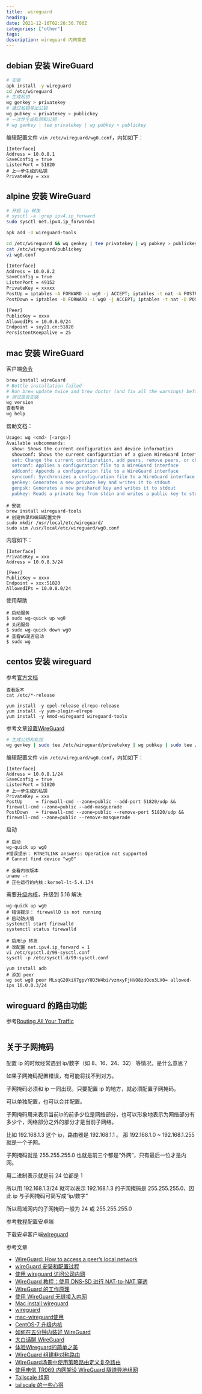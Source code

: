 ```yaml
---
title:  wireguard
heading: 
date: 2021-12-16T02:20:30.706Z
categories: ["other"]
tags: 
description: wireguard 内网穿透
---
```




## debian 安装 WireGuard

```bash
# 安装
apk install -y wireguard 
cd /etc/wireguard
# 生成私钥
wg genkey > privatekey
# 通过私钥导出公钥
wg pubkey < privatekey > publickey
# 一次性生成私钥和公钥 
# wg genkey | tee privatekey | wg pubkey > publickey

```

编辑配置文件 `vim /etc/wireguard/wg0.conf`，内如如下：
```
[Interface]
Address = 10.0.8.1
SaveConfig = true
ListenPort = 51820
# 上一步生成的私钥
PrivateKey = xxx 
```


## alpine 安装 WireGuard
```bash
# 开启 ip 转发
# sysctl -a |grep ipv4.ip_forward
sudo sysctl net.ipv4.ip_forward=1

apk add -U wireguard-tools

cd /etc/wireguard && wg genkey | tee privatekey | wg pubkey > publickey
cat /etc/wireguard/publickey 
vi wg0.conf

[Interface]
Address = 10.0.8.2
SaveConfig = true
ListenPort = 49152
PrivateKey = xxxxx
PostUp = iptables -A FORWARD -i wg0 -j ACCEPT; iptables -t nat -A POSTROUTING -o eth0 -j MASQUERADE
PostDown = iptables -D FORWARD -i wg0 -j ACCEPT; iptables -t nat -D POSTROUTING -o eth0 -j MASQUERADE

[Peer]
PublicKey = xxxx
AllowedIPs = 10.0.8.0/24
Endpoint = sxy21.cn:51820
PersistentKeepalive = 25
```




## mac 安装 WireGuard


客户端[命令](https://www.wireguard.com/quickstart/#command-line-interface)

```bash
brew install wireGuard
# Bottle installation failed
# Run brew update twice and brew doctor (and fix all the warnings) before creating an issue!
# 测试是否安装
wg version
查看帮助
wg help
```

帮助文档： 
```bash
Usage: wg <cmd> [<args>]
Available subcommands:
  show: Shows the current configuration and device information
  showconf: Shows the current configuration of a given WireGuard interface, for use with `setconf'
  set: Change the current configuration, add peers, remove peers, or change peers
  setconf: Applies a configuration file to a WireGuard interface
  addconf: Appends a configuration file to a WireGuard interface
  syncconf: Synchronizes a configuration file to a WireGuard interface
  genkey: Generates a new private key and writes it to stdout
  genpsk: Generates a new preshared key and writes it to stdout
  pubkey: Reads a private key from stdin and writes a public key to stdout
```

```
# 安装
brew install wireguard-tools
# 创建目录和编辑配置文件
sudo mkdir /usr/local/etc/wireguard/
sudo vim /usr/local/etc/wireguard/wg0.conf

```

内容如下：
```nginxconf
[Interface]
PrivateKey = xxx
Address = 10.0.8.3/24

[Peer]
PublicKey = xxxx
Endpoint = xxx:51820
AllowedIPs = 10.0.8.0/24
```

使用帮助
```
# 启动服务
$ sudo wg-quick up wg0 
# 关闭服务
$ sudo wg-quick down wg0
# 查看WG是否启动
$ sudo wg 
```

## centos 安装 wireguard

参考[官方文档](https://www.wireguard.com/install/)

```
查看版本
cat /etc/*-release

yum install -y epel-release elrepo-release
yum install -y yum-plugin-elrepo
yum install -y kmod-wireguard wireguard-tools
```

参考文章[设置WireGuard ](https://www.myfreax.com/how-to-set-up-wireguard-vpn-on-centos-8/)

```bash
# 生成公钥和私钥
wg genkey | sudo tee /etc/wireguard/privatekey | wg pubkey | sudo tee /etc/wireguard/publickey
```

编辑配置文件 `vim /etc/wireguard/wg0.conf`，内如如下：
```
[Interface]
Address = 10.0.8.1/24
SaveConfig = true
ListenPort = 51820
# 上一步生成的私钥
PrivateKey = xxx 
PostUp     = firewall-cmd --zone=public --add-port 51820/udp && firewall-cmd --zone=public --add-masquerade
PostDown   = firewall-cmd --zone=public --remove-port 51820/udp && firewall-cmd --zone=public --remove-masquerade
```

启动
```
# 启动
wg-quick up wg0
#错误提示： RTNETLINK answers: Operation not supported
# Cannot find device "wg0"

# 查看内核版本
uname -r
# 正在运行的内核：kernel-lt-5.4.174

```

需要[升级内核](https://www.cnblogs.com/ding2016/p/10429640.html)，升级到 5.16 解决

```
wg-quick up wg0
# 错误提示： firewallD is not running
# 启动防火墙
systemctl start firewalld
systemctl status firewalld

# 启用ip 转发
# 改配置 net.ipv4.ip_forward = 1
vi /etc/sysctl.d/99-sysctl.conf 
sysctl -p /etc/sysctl.d/99-sysctl.conf

yum install adb
# 添加 peer
wg set wg0 peer MLsqG20kiX7gpvY0D3W4bi/vzmxyFjHVO8zdQco3LV0= allowed-ips 10.0.0.3/24

```


## wireguard 的路由功能
参考[Routing All Your Traffic](https://www.wireguard.com/netns/)

```bash

```

## 关于子网掩码

配置 ip 的时候经常遇到 ip/数字（如 8、16、24、32） 等情况，是什么意思？

如果子网掩码配置错误，有可能将找不到对方。

子网掩码必须和 ip 一同出现，只要配置 ip 的地方，就必须配置子网掩码。

可以单独配置，也可以合并配置。

子网掩码用来表示当前ip的前多少位是网络部分，也可以形象地表示为网络部分有多少个，网络部分之外的部分才是当前子网络。

比如 192.168.1.3 这个 ip，路由器是 192.168.1.1 。
那 192.168.1.0 ~ 192.168.1.255 就是一个子网。

子网掩码就是 255.255.255.0 也就是前三个都是“外网”，只有最后一位才是内网。

用二进制表示就是前 24 位都是 1

所以用 192.168.1.3/24 就可以表示 192.168.1.3 的子网掩码是 255.255.255.0，因此 ip 与子网掩码可简写成“ip/数字”

所以局域网内的子网掩码一般为 24 或 255.255.255.0













参考[教程]()配置安卓端

下载安卓客户端[wireguard](https://f-droid.org/en/packages/com.wireguard.android/)






参考文章
- [WireGuard: How to access a peer’s local network](https://iliasa.eu/wireguard-how-to-access-a-peers-local-network/)
- [wireGuard 安装和配置过程](https://ggqshr.github.io/2020-12-21/wireGuard%E5%AE%89%E8%A3%85%E5%92%8C%E9%85%8D%E7%BD%AE%E8%BF%87%E7%A8%8B/)
- [使用 wireguard 访问公司内网](https://qtdebug.com/mac-vpn-forward/)
- [WireGuard 教程：使用 DNS-SD 进行 NAT-to-NAT 穿透](https://xie.infoq.cn/article/3f68cde0163b359b13fa1a8f0)
- [WireGuard 的工作原理](https://fuckcloudnative.io/posts/wireguard-docs-theory/)
- [使用 WireGuard 无缝接入内网](https://devld.me/2020/07/27/wireguard-setup/)
- [Mac install wireguard ](https://unpc.github.io/2019/02/18/wireguard%20vpn%E5%AE%89%E8%A3%85mac%E5%AE%A2%E6%88%B7%E7%AB%AF/)
- [wireguard](https://www.wireguard.com/install/)
- [mac-wireguard使用](https://ccstudio.com.cn/linux/part3/wg.html)
- [CentOS-7 升级内核](https://zhuanlan.zhihu.com/p/368879345)
- [如何在五分钟内装好 WireGuard](https://cloud.tencent.com/developer/article/1752845)
- [大白话聊 WireGuard](https://no1.engineer/articles/2020-01/simply-talk-about-wireguard)
- [体验Wireguard的简单之美](https://www.nixops.me/articles/wireguard-howtos.html)
- [WireGuard 组建非对称路由](https://www.51cto.com/article/719256.html)
- [WireGuard场景中使用策略路由定义复杂路由](https://blog.imlk.top/posts/policy-routing-with-wg-tunnel/)
- [使用电信 TR069 内网架设 WireGuard 隧道异地组网](https://www.kryii.com/89.html)
- [Tailscale 组网](https://jasper1024.com/jasper/20221211104127/)
- [tailscale 的一些心得](https://blog.laisky.com/p/tailscale/)
